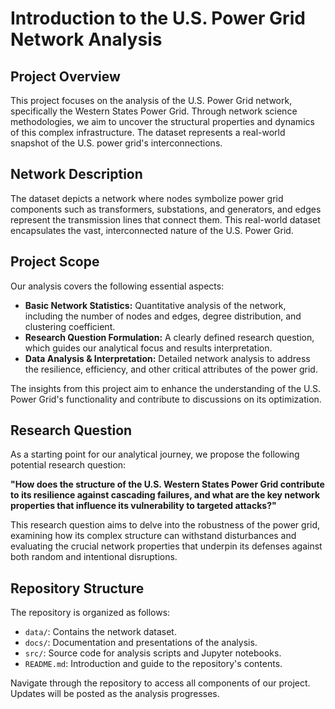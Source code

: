 # Introduction to the U.S. Power Grid Network Analysis

## Project Overview
This project focuses on the analysis of the U.S. Power Grid network, specifically the Western States Power Grid. Through network science methodologies, we aim to uncover the structural properties and dynamics of this complex infrastructure. The dataset represents a real-world snapshot of the U.S. power grid's interconnections.

## Network Description
The dataset depicts a network where nodes symbolize power grid components such as transformers, substations, and generators, and edges represent the transmission lines that connect them. This real-world dataset encapsulates the vast, interconnected nature of the U.S. Power Grid.

## Project Scope
Our analysis covers the following essential aspects:

- **Basic Network Statistics:** Quantitative analysis of the network, including the number of nodes and edges, degree distribution, and clustering coefficient.
- **Research Question Formulation:** A clearly defined research question, which guides our analytical focus and results interpretation.
- **Data Analysis & Interpretation:** Detailed network analysis to address the resilience, efficiency, and other critical attributes of the power grid.

The insights from this project aim to enhance the understanding of the U.S. Power Grid's functionality and contribute to discussions on its optimization.

## Research Question
As a starting point for our analytical journey, we propose the following potential research question:

**"How does the structure of the U.S. Western States Power Grid contribute to its resilience against cascading failures, and what are the key network properties that influence its vulnerability to targeted attacks?"**

This research question aims to delve into the robustness of the power grid, examining how its complex structure can withstand disturbances and evaluating the crucial network properties that underpin its defenses against both random and intentional disruptions.

## Repository Structure
The repository is organized as follows:

- `data/`: Contains the network dataset.
- `docs/`: Documentation and presentations of the analysis.
- `src/`: Source code for analysis scripts and Jupyter notebooks.
- `README.md`: Introduction and guide to the repository's contents.

Navigate through the repository to access all components of our project. Updates will be posted as the analysis progresses.

